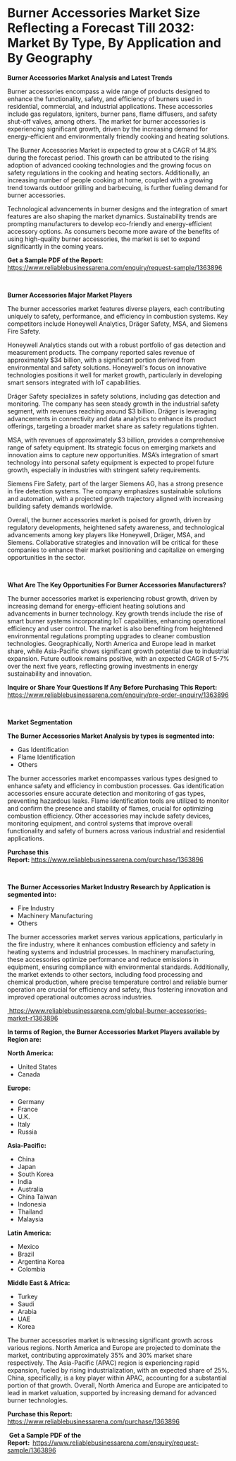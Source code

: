 <p><h1>Burner Accessories Market Size Reflecting a Forecast Till 2032: Market By Type, By Application and By Geography</h1></p><p><strong>Burner Accessories Market Analysis and Latest Trends</strong></p>
<p><p>Burner accessories encompass a wide range of products designed to enhance the functionality, safety, and efficiency of burners used in residential, commercial, and industrial applications. These accessories include gas regulators, igniters, burner pans, flame diffusers, and safety shut-off valves, among others. The market for burner accessories is experiencing significant growth, driven by the increasing demand for energy-efficient and environmentally friendly cooking and heating solutions.</p><p>The Burner Accessories Market is expected to grow at a CAGR of 14.8% during the forecast period. This growth can be attributed to the rising adoption of advanced cooking technologies and the growing focus on safety regulations in the cooking and heating sectors. Additionally, an increasing number of people cooking at home, coupled with a growing trend towards outdoor grilling and barbecuing, is further fueling demand for burner accessories. </p><p>Technological advancements in burner designs and the integration of smart features are also shaping the market dynamics. Sustainability trends are prompting manufacturers to develop eco-friendly and energy-efficient accessory options. As consumers become more aware of the benefits of using high-quality burner accessories, the market is set to expand significantly in the coming years.</p></p>
<p><strong>Get a Sample PDF of the Report:&nbsp;</strong> <a href="https://www.reliablebusinessarena.com/enquiry/request-sample/1363896?utm_campaign=3110&utm_medium=2&utm_source=Github&utm_content=ia&utm_term=16042025&utm_id=burner-accessories">https://www.reliablebusinessarena.com/enquiry/request-sample/1363896</a></p>
<p>&nbsp;</p>
<p><strong>Burner Accessories Major Market Players</strong></p>
<p><p>The burner accessories market features diverse players, each contributing uniquely to safety, performance, and efficiency in combustion systems. Key competitors include Honeywell Analytics, Dräger Safety, MSA, and Siemens Fire Safety.</p><p>Honeywell Analytics stands out with a robust portfolio of gas detection and measurement products. The company reported sales revenue of approximately $34 billion, with a significant portion derived from environmental and safety solutions. Honeywell's focus on innovative technologies positions it well for market growth, particularly in developing smart sensors integrated with IoT capabilities.</p><p>Dräger Safety specializes in safety solutions, including gas detection and monitoring. The company has seen steady growth in the industrial safety segment, with revenues reaching around $3 billion. Dräger is leveraging advancements in connectivity and data analytics to enhance its product offerings, targeting a broader market share as safety regulations tighten.</p><p>MSA, with revenues of approximately $3 billion, provides a comprehensive range of safety equipment. Its strategic focus on emerging markets and innovation aims to capture new opportunities. MSA’s integration of smart technology into personal safety equipment is expected to propel future growth, especially in industries with stringent safety requirements.</p><p>Siemens Fire Safety, part of the larger Siemens AG, has a strong presence in fire detection systems. The company emphasizes sustainable solutions and automation, with a projected growth trajectory aligned with increasing building safety demands worldwide.</p><p>Overall, the burner accessories market is poised for growth, driven by regulatory developments, heightened safety awareness, and technological advancements among key players like Honeywell, Dräger, MSA, and Siemens. Collaborative strategies and innovation will be critical for these companies to enhance their market positioning and capitalize on emerging opportunities in the sector.</p></p>
<p>&nbsp;</p>
<p><strong>What Are The Key Opportunities For Burner Accessories Manufacturers?</strong></p>
<p><p>The burner accessories market is experiencing robust growth, driven by increasing demand for energy-efficient heating solutions and advancements in burner technology. Key growth trends include the rise of smart burner systems incorporating IoT capabilities, enhancing operational efficiency and user control. The market is also benefiting from heightened environmental regulations prompting upgrades to cleaner combustion technologies. Geographically, North America and Europe lead in market share, while Asia-Pacific shows significant growth potential due to industrial expansion. Future outlook remains positive, with an expected CAGR of 5-7% over the next five years, reflecting growing investments in energy sustainability and innovation.</p></p>
<p><strong>Inquire or Share Your Questions If Any Before Purchasing This Report:</strong> <a href="https://www.reliablebusinessarena.com/enquiry/pre-order-enquiry/1363896?utm_campaign=3110&utm_medium=2&utm_source=Github&utm_content=ia&utm_term=16042025&utm_id=burner-accessories">https://www.reliablebusinessarena.com/enquiry/pre-order-enquiry/1363896</a></p>
<p>&nbsp;</p>
<p><strong>Market Segmentation</strong></p>
<p><strong>The Burner Accessories Market Analysis by types is segmented into:</strong></p>
<p><ul><li>Gas Identification</li><li>Flame Identification</li><li>Others</li></ul></p>
<p><p>The burner accessories market encompasses various types designed to enhance safety and efficiency in combustion processes. Gas identification accessories ensure accurate detection and monitoring of gas types, preventing hazardous leaks. Flame identification tools are utilized to monitor and confirm the presence and stability of flames, crucial for optimizing combustion efficiency. Other accessories may include safety devices, monitoring equipment, and control systems that improve overall functionality and safety of burners across various industrial and residential applications.</p></p>
<p><strong>Purchase this Report:&nbsp;</strong><a href="https://www.reliablebusinessarena.com/purchase/1363896?utm_campaign=3110&utm_medium=2&utm_source=Github&utm_content=ia&utm_term=16042025&utm_id=burner-accessories">https://www.reliablebusinessarena.com/purchase/1363896</a></p>
<p>&nbsp;</p>
<p><strong>The Burner Accessories Market Industry Research by Application is segmented into:</strong></p>
<p><ul><li>Fire Industry</li><li>Machinery Manufacturing</li><li>Others</li></ul></p>
<p><p>The burner accessories market serves various applications, particularly in the fire industry, where it enhances combustion efficiency and safety in heating systems and industrial processes. In machinery manufacturing, these accessories optimize performance and reduce emissions in equipment, ensuring compliance with environmental standards. Additionally, the market extends to other sectors, including food processing and chemical production, where precise temperature control and reliable burner operation are crucial for efficiency and safety, thus fostering innovation and improved operational outcomes across industries.</p></p>
<p><a href="https://www.reliablebusinessarena.com/global-burner-accessories-market-r1363896?utm_campaign=3110&utm_medium=2&utm_source=Github&utm_content=ia&utm_term=16042025&utm_id=burner-accessories">&nbsp;https://www.reliablebusinessarena.com/global-burner-accessories-market-r1363896</a></p>
<p><strong>In terms of Region, the Burner Accessories Market Players available by Region are:</strong></p>
<p>
    <p> <strong> North America: </strong>
        <ul>
            <li>United States</li>
            <li>Canada</li>
        </ul>
        </p> 
    <p> <strong> Europe: </strong>
        <ul>
            <li>Germany</li>
            <li>France</li>
            <li>U.K.</li>
            <li>Italy</li>
            <li>Russia</li>
        </ul>
        </p> 
    <p> <strong> Asia-Pacific: </strong>
        <ul>
            <li>China</li>
            <li>Japan</li>
            <li>South Korea</li>
            <li>India</li>
            <li>Australia</li>
            <li>China Taiwan</li>
            <li>Indonesia</li>
            <li>Thailand</li>
            <li>Malaysia</li>
        </ul>
        </p> 
    <p> <strong> Latin America: </strong>
        <ul>
            <li>Mexico</li>
            <li>Brazil</li>
            <li>Argentina Korea</li>
            <li>Colombia</li>
        </ul>
        </p> 
    <p> <strong> Middle East & Africa: </strong>
        <ul>
            <li>Turkey</li>
            <li>Saudi</li>
            <li>Arabia</li>
            <li>UAE</li>
            <li>Korea</li>
        </ul>
    </p>
    </p>
<p><p>The burner accessories market is witnessing significant growth across various regions. North America and Europe are projected to dominate the market, contributing approximately 35% and 30% market share respectively. The Asia-Pacific (APAC) region is experiencing rapid expansion, fueled by rising industrialization, with an expected share of 25%. China, specifically, is a key player within APAC, accounting for a substantial portion of that growth. Overall, North America and Europe are anticipated to lead in market valuation, supported by increasing demand for advanced burner technologies.</p></p>
<p><strong>Purchase this Report: </strong><a href="https://www.reliablebusinessarena.com/purchase/1363896?utm_campaign=3110&utm_medium=2&utm_source=Github&utm_content=ia&utm_term=16042025&utm_id=burner-accessories">https://www.reliablebusinessarena.com/purchase/1363896</a></p>
<p>&nbsp;<strong>Get a Sample PDF of the Report:&nbsp;&nbsp;</strong><a href="https://www.reliablebusinessarena.com/enquiry/request-sample/1363896?utm_campaign=3110&utm_medium=2&utm_source=Github&utm_content=ia&utm_term=16042025&utm_id=burner-accessories">https://www.reliablebusinessarena.com/enquiry/request-sample/1363896</a></p>
<p><strong></strong></p>
<p><p></p><p></p><p></p></p>
